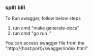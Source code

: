 ### split bill

To Run swagger, follow below steps
1. run cmd "make generate-docs"
2. run cmd "go run ."

You can access swagger file from the "http://{host:port}/swagger/index.html"